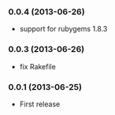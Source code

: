 
### 0.0.4 (2013-06-26)

* support for rubygems 1.8.3

### 0.0.3 (2013-06-26)

* fix Rakefile

### 0.0.1 (2013-06-25)

* First release
